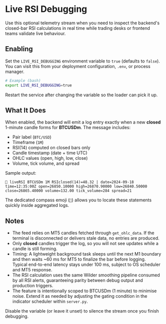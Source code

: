# Live RSI Debugging

Use this optional telemetry stream when you need to inspect the backend's closed-bar RSI calculations in real time while trading desks or frontend teams validate live behaviour.

## Enabling

Set the `LIVE_RSI_DEBUGGING` environment variable to `true` (defaults to `false`). You can visit this from your deployment configuration, `.env`, or process manager.

```bash
# Example (bash)
export LIVE_RSI_DEBUGGING=true
```

Restart the service after changing the variable so the loader can pick it up.

## What It Does

When enabled, the backend will emit a log entry exactly when a new **closed** 1-minute candle forms for **BTCUSDm**. The message includes:

- Pair label (`BTC/USD`)
- Timeframe (`1M`)
- RSI(14) computed on closed bars only
- Candle timestamp (date + time UTC)
- OHLC values (open, high, low, close)
- Volume, tick volume, and spread

Sample output:

```
🧭 liveRSI BTCUSDm 1M RSIclosed(14)=48.32 | date=2024-09-18 time=12:35:00Z open=26850.10000 high=26870.90000 low=26840.50000 close=26865.40000 volume=132.00 tick_volume=284 spread=21
```

The dedicated compass emoji (`🧭`) allows you to locate these statements quickly inside aggregated logs.

## Notes

- The feed relies on MT5 candles fetched through `get_ohlc_data`. If the terminal is disconnected or delivers stale data, no entries are produced.
- Only **closed** candles trigger the log, so you will not see updates while a candle is still forming.
- Timing: A lightweight background task sleeps until the next M1 boundary and then waits ~60 ms for MT5 to finalize the bar before logging. Typical end-to-end latency stays under 100 ms, subject to OS scheduler and MT5 response.
- The RSI calculation uses the same Wilder smoothing pipeline consumed by all RSI alerts, guaranteeing parity between debug output and production triggers.
- The feature is intentionally scoped to BTCUSDm (1 minute) to minimise noise. Extend it as needed by adjusting the gating condition in the indicator scheduler within `server.py`.

Disable the variable (or leave it unset) to silence the stream once you finish debugging.
